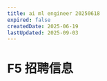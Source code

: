 ```yaml
---
title: ai ml engineer 20250618
expired: false
createdDate: 2025-06-19
lastUpdated: 2025-09-03
---
```


# F5 招聘信息

<JobPostingTable job-posting-json-path="f5/data/ai-ml-engineer-20250618" />
